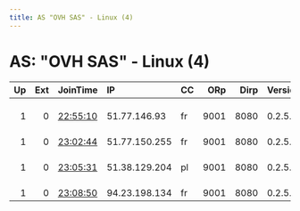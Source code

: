 ```yaml
---
title: AS "OVH SAS" - Linux (4)
---
```


# AS: "OVH SAS" - Linux (4)

|   Up |   Ext | JoinTime                                                                                            | IP            | CC   |   ORp |   Dirp | Version   | Contact                  | Nickname   |   eFamMembers |
|-----:|------:|:----------------------------------------------------------------------------------------------------|:--------------|:-----|------:|-------:|:----------|:-------------------------|:-----------|--------------:|
|    1 |     0 | [22:55:10](https://metrics.torproject.org/rs.html#details/2D51EF78FDA690993A0EBC8EDA11E910573FC42B) | 51.77.146.93  | fr   |  9001 |   8080 | 0.2.5.16  | 0xFFFFFFFF Random Person | odysseus   |             1 |
|    1 |     0 | [23:02:44](https://metrics.torproject.org/rs.html#details/98F21DC1BC5E7458EADF9738A240DC535136C56B) | 51.77.150.255 | fr   |  9001 |   8080 | 0.2.5.16  | None                     | proteus    |             1 |
|    1 |     0 | [23:05:31](https://metrics.torproject.org/rs.html#details/D30FC80EF0E2BDDBCD7FECA1681499720B080B8A) | 51.38.129.204 | pl   |  9001 |   8080 | 0.2.5.16  | 0xFFFFFFFF Random Person | cerber     |             1 |
|    1 |     0 | [23:08:50](https://metrics.torproject.org/rs.html#details/09DEAC2819523EBB2C64ED6F4E1AA347CCE8E5CC) | 94.23.198.134 | fr   |  9001 |   8080 | 0.2.5.16  | None                     | atlas      |             1 |
